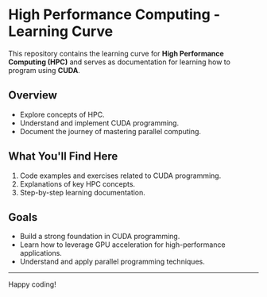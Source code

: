 # High Performance Computing - Learning Curve

This repository contains the learning curve for **High Performance Computing (HPC)** and serves as documentation for learning how to program using **CUDA**.

## Overview

- Explore concepts of HPC.
- Understand and implement CUDA programming.
- Document the journey of mastering parallel computing.

## What You'll Find Here

1. Code examples and exercises related to CUDA programming.
2. Explanations of key HPC concepts.
3. Step-by-step learning documentation.

## Goals

- Build a strong foundation in CUDA programming.
- Learn how to leverage GPU acceleration for high-performance applications.
- Understand and apply parallel programming techniques.

---

Happy coding!
